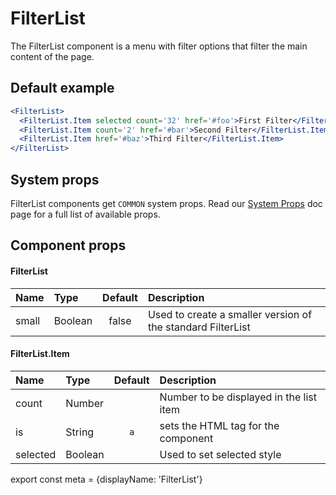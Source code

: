 # FilterList

The FilterList component is a menu with filter options that filter the main content of the page.

## Default example

```.jsx
<FilterList>
  <FilterList.Item selected count='32' href='#foo'>First Filter</FilterList.Item>
  <FilterList.Item count='2' href='#bar'>Second Filter</FilterList.Item>
  <FilterList.Item href='#baz'>Third Filter</FilterList.Item>
</FilterList>
```

## System props

FilterList components get `COMMON` system props. Read our [System Props](/components/docs/system-props) doc page for a full list of available props.

## Component props

#### FilterList
| Name | Type | Default | Description |
| :- | :- | :-: | :- |
| small | Boolean | false | Used to create a smaller version of the standard FilterList|

#### FilterList.Item
| Name | Type | Default | Description |
| :- | :- | :-: | :- |
| count | Number |  | Number to be displayed in the list item |
| is | String |`a`| sets the HTML tag for the component |
| selected | Boolean | | Used to set selected style |

export const meta = {displayName: 'FilterList'}
